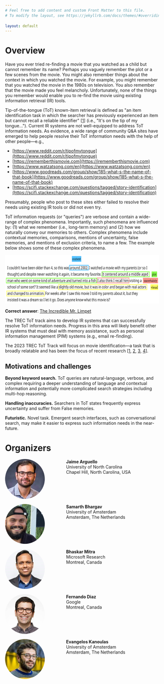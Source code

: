 ```yaml
---
# Feel free to add content and custom Front Matter to this file.
# To modify the layout, see https://jekyllrb.com/docs/themes/#overriding-theme-defaults

layout: default
---
```


# Overview

Have you ever tried re-finding a movie that you watched as a child but cannot remember its name? Perhaps you vaguely remember the plot or a few scenes from the movie.  You might also remember things about the context in which you watched the movie.  For example, you might remember that you watched the movie in the 1980s on television.  You also remember that the movie made you feel melancholy.  Unfortunately, none of the things you remember would enable you to re-find the movie using existing information retrieval (IR) tools.

Tip-of-the-tongue (ToT) known-item retrieval is defined as "an item identification task in which the searcher has previously experienced an item but cannot recall a reliable identifier" [<a href="https://dl.acm.org/doi/abs/10.1145/3406522.3446021" target="_blank">1</a>] (i.e., "It's on the tip of my tongue...").  Current IR systems are not well-equipped to address ToT information needs.  As evidence, a wide range of community Q&A sites have emerged to help people resolve their ToT information needs with the help of other people—e.g.,
- [https://www.reddit.com/r/tipofmytongue](https://www.reddit.com/r/tipofmytongue)
- [https://irememberthismovie.com](https://irememberthismovie.com)
- [https://www.watzatsong.com/en](https://www.watzatsong.com/en)
- [https://www.goodreads.com/group/show/185-what-s-the-name-of-that-book](https://www.goodreads.com/group/show/185-what-s-the-name-of-that-book)
- [https://scifi.stackexchange.com/questions/tagged/story-identification](https://scifi.stackexchange.com/questions/tagged/story-identification)

Presumably, people who post to these sites either failed to resolve their needs using existing IR tools or did not even try.  

ToT information requests (or "queries") are verbose and contain a wide-range of complex phenomena.  Importantly, such phenomena are influenced by: (1) what we  remember (i.e., long-term memory)  and (2) how we naturally convey our memories to others.  Complex phenomena include contextual memories, comparisons, mentions of uncertainty, false memories, and mentions of exclusion criteria, to name a few.  The example below shows some of these complex phenomena.

<img src="img/example.png" style="height:158px">

**Correct answer**: <a href="https://www.imdb.com/title/tt0058230/" target="_blank">The Incredible Mr. Limpet</a>

The TREC ToT track aims to develop IR systems that can successfully resolve ToT information needs.  Progress in this area will likely benefit other IR systems that must deal with memory assistance, such as personal information management (PIM) systems (e.g., email re-finding).

The 2023 TREC ToT Track will focus on movie identification—a task that is broadly relatable and has been the focus of recent research [<a href="https://dl.acm.org/doi/abs/10.1145/3406522.3446021" target="_blank">1</a>, <a href="https://dl.acm.org/doi/abs/10.1145/3465336.3475096" target="_blank">2</a>, <a href="https://dl.acm.org/doi/abs/10.1145/3488560.3498421" target="_blank">3</a>, <a href="https://ceur-ws.org/Vol-3366/paper-03.pdf" target="_blank">4</a>].


## Motivations and challenges

**Beyond keyword search.** ToT queries are natural-language, verbose, and complex requiring a deeper understanding of language and contextual information and potentially more complicated search strategies including multi-hop reasoning.

**Handling inaccuracies.** Searchers in ToT states frequently express uncertainty and suffer from False memories.

**Futuristic.** Novel task. Emergent search interfaces, such as conversational search, may make it easier to express such information needs in the near-future.

# Organizers

<p>
<div style="width: 100%; overflow: hidden;">
  <div style="float: left;">
    <img src="img/arguello.jpg" alt="Avatar" style="height:130px;border-radius:50%">
  </div>
  <div style="margin-left: 200px;">
    <b>Jaime Arguello</b>
    <br/>University of North Carolina
    <br/>Chapel Hill, North Carolina, USA
    <p>
        <a href="https://ils.unc.edu/~jarguell/" class="fa fa-home" style="font-size:24px;color:grey" target="_blank"></a>
    </p>
  </div>
</div>
</p>
<p>
<div style="width: 100%; overflow: hidden;">
  <div style="float: left;">
    <img src="img/bhargav.jpg" alt="Avatar" style="height:130px;border-radius:50%">
  </div>
  <div style="margin-left: 200px;">
    <b>Samarth Bhargav</b>
    <br/>University of Amsterdam
    <br/>Amsterdam, The Netherlands
    <p>
        <a href="http://samarthbhargav.github.io/" class="fa fa-home" style="font-size:24px;color:grey" target="_blank"></a>
        &nbsp;&nbsp;&nbsp;&nbsp;<a href="https://twitter.com/samarthbhargav" class="fab fa-twitter" style="font-size:24px;color:grey" target="_blank"></a>
    </p>
  </div>
</div>
</p>
<p>
<div style="width: 100%; overflow: hidden;">
  <div style="float: left;">
    <img src="img/mitra.jpg" alt="Avatar" style="height:130px;border-radius:50%">
  </div>
  <div style="margin-left: 200px;">
    <b>Bhaskar Mitra</b>
    <br/>Microsoft Research
    <br/>Montreal, Canada
    <p>
        <a href="https://www.microsoft.com/en-us/research/people/bmitra/" class="fa fa-home" style="font-size:24px;color:grey" target="_blank"></a>
        &nbsp;&nbsp;&nbsp;&nbsp;<a href="https://twitter.com/UnderdogGeek" class="fab fa-twitter" style="font-size:24px;color:grey" target="_blank"></a>
        &nbsp;&nbsp;&nbsp;&nbsp;<a href="https://mastodon.social/@bmitra" class="fab fa-mastodon" style="font-size:24px;color:grey" target="_blank"></a>
    </p>
  </div>
</div>
</p>
<p>
<div style="width: 100%; overflow: hidden;">
  <div style="float: left;">
    <img src="img/diaz.jpg" alt="Avatar" style="height:130px;border-radius:50%">
  </div>
  <div style="margin-left: 200px;">
    <b>Fernando Diaz</b>
    <br/>Google
    <br/>Montreal, Canada
    <p>
        <a href="https://841.io/" class="fa fa-home" style="font-size:24px;color:grey" target="_blank"></a>
        &nbsp;&nbsp;&nbsp;&nbsp;<a href="https://twitter.com/841io" class="fab fa-twitter" style="font-size:24px;color:grey" target="_blank"></a>
        &nbsp;&nbsp;&nbsp;&nbsp;<a href="https://mastodon.social/@841io@sigmoid.social" class="fab fa-mastodon" style="font-size:24px;color:grey" target="_blank"></a>
    </p>
  </div>
</div>
</p>
<p>
<div style="width: 100%; overflow: hidden;">
  <div style="float: left;">
    <img src="img/kanoulas.jpg" alt="Avatar" style="height:130px;border-radius:50%">
  </div>
  <div style="margin-left: 200px;">
    <b>Evangelos Kanoulas</b>
    <br/>University of Amsterdam
    <br/>Amsterdam, The Netherlands
    <p>
        <a href="https://staff.fnwi.uva.nl/e.kanoulas/" class="fa fa-home" style="font-size:24px;color:grey" target="_blank"></a>
        &nbsp;&nbsp;&nbsp;&nbsp;<a href="https://twitter.com/ekanou" class="fab fa-twitter" style="font-size:24px;color:grey" target="_blank"></a>
        &nbsp;&nbsp;&nbsp;&nbsp;<a href="https://mastodon.social/@ekanou@mas.to" class="fab fa-mastodon" style="font-size:24px;color:grey" target="_blank"></a>
    </p>
  </div>
</div>
</p>
